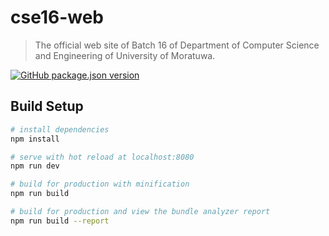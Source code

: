 # cse16-web

> The official web site of Batch 16 of Department of Computer Science and Engineering of University of Moratuwa.

[![GitHub package.json version](https://img.shields.io/github/package-json/v/binodmx/cse16-web)](https://cse16.tk/)


## Build Setup

``` bash
# install dependencies
npm install

# serve with hot reload at localhost:8080
npm run dev

# build for production with minification
npm run build

# build for production and view the bundle analyzer report
npm run build --report
```

